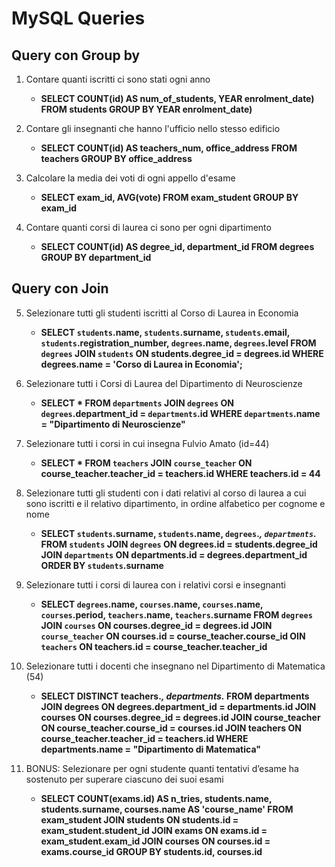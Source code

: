 # MySQL Queries

## Query con Group by

1. Contare quanti iscritti ci sono stati ogni anno
    - **SELECT COUNT(id) AS num_of_students, YEAR enrolment_date) FROM students GROUP BY YEAR enrolment_date)**

2. Contare gli insegnanti che hanno l'ufficio nello stesso edificio
    - **SELECT COUNT(id) AS teachers_num, office_address FROM teachers GROUP BY office_address**

3. Calcolare la media dei voti di ogni appello d'esame
    - **SELECT exam_id, AVG(vote) FROM exam_student GROUP BY exam_id**

4. Contare quanti corsi di laurea ci sono per ogni dipartimento
    - **SELECT COUNT(id) AS degree_id, department_id FROM degrees GROUP BY department_id**

## Query con Join

5. Selezionare tutti gli studenti iscritti al Corso di Laurea in Economia
    - **SELECT `students`.name, `students`.surname, `students`.email, `students`.registration_number, `degrees`.name, `degrees`.level FROM `degrees` JOIN `students` ON students.degree_id = degrees.id WHERE degrees.name = 'Corso di Laurea in Economia';**

6. Selezionare tutti i Corsi di Laurea del Dipartimento di Neuroscienze
    - **SELECT * FROM `departments` JOIN `degrees` ON `degrees`.department_id = `departments`.id WHERE `departments`.name = "Dipartimento di Neuroscienze"**

7. Selezionare tutti i corsi in cui insegna Fulvio Amato (id=44)
    - **SELECT * FROM `teachers` JOIN `course_teacher` ON course_teacher.teacher_id = teachers.id WHERE teachers.id = 44**

8. Selezionare tutti gli studenti con i dati relativi al corso di laurea a cui sono iscritti e il relativo dipartimento, in ordine alfabetico per cognome e nome
    - **SELECT `students`.surname, `students`.name, `degrees`.*, `departments`.* FROM `students` JOIN `degrees` ON degrees.id = students.degree_id JOIN `departments` ON departments.id = degrees.department_id ORDER BY `students`.surname**

9. Selezionare tutti i corsi di laurea con i relativi corsi e insegnanti
    - **SELECT `degrees`.name, `courses`.name, `courses`.name, `courses`.period, `teachers`.name, `teachers`.surname FROM `degrees` JOIN `courses` ON courses.degree_id = degrees.id JOIN `course_teacher` ON courses.id = course_teacher.course_id OIN `teachers` ON teachers.id = course_teacher.teacher_id**

10. Selezionare tutti i docenti che insegnano nel Dipartimento di Matematica (54)
    - **SELECT DISTINCT teachers.*, departments.* FROM departments JOIN degrees ON degrees.department_id = departments.id JOIN courses ON courses.degree_id = degrees.id JOIN course_teacher ON course_teacher.course_id = courses.id JOIN teachers ON course_teacher.teacher_id = teachers.id WHERE departments.name = "Dipartimento di Matematica"**

11. BONUS: Selezionare per ogni studente quanti tentativi d’esame ha sostenuto per superare ciascuno dei suoi esami
    - **SELECT COUNT(exams.id) AS n_tries, students.name, students.surname, courses.name AS 'course_name' FROM exam_student JOIN students ON students.id = exam_student.student_id JOIN exams ON exams.id = exam_student.exam_id JOIN courses ON courses.id = exams.course_id GROUP BY  students.id, courses.id**
